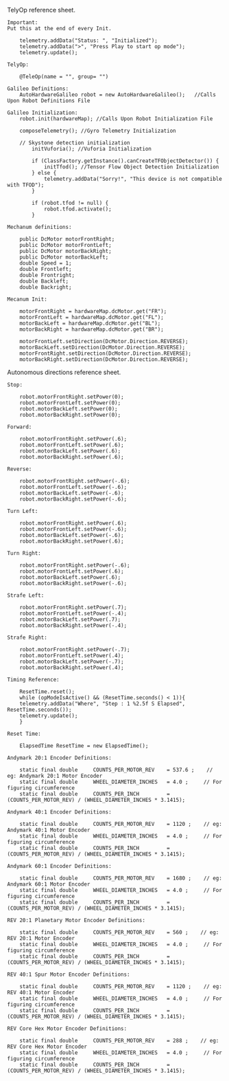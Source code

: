 TelyOp reference sheet.

    Important:
    Put this at the end of every Init.

        telemetry.addData("Status: ", "Initialized");
        telemetry.addData(">", "Press Play to start op mode");
        telemetry.update();

    TelyOp:
    
        @TeleOp(name = "", group= "")

    Galileo Definitions:
        AutoHardwareGalileo robot = new AutoHardwareGalileo();   //Calls Upon Robot Definitions File

    Galileo Initialization:
        robot.init(hardwareMap); //Calls Upon Robot Initialization File

        composeTelemetry(); //Gyro Telemetry Initialization

        // Skystone detection initialization
            initVuforia(); //Vuforia Initialization

            if (ClassFactory.getInstance().canCreateTFObjectDetector()) {
                initTfod(); //Tensor Flow Object Detection Initialization
            } else {
                telemetry.addData("Sorry!", "This device is not compatible with TFOD");
            }

            if (robot.tfod != null) {
                robot.tfod.activate();
            }

    Mechanum definitions:

        public DcMotor motorFrontRight;
        public DcMotor motorFrontLeft;
        public DcMotor motorBackRight;
        public DcMotor motorBackLeft;
        double Speed = 1;
        double Frontleft;
        double Frontright;
        double Backleft;
        double Backright;

    Mecanum Init:
    
        motorFrontRight = hardwareMap.dcMotor.get("FR");
        motorFrontLeft = hardwareMap.dcMotor.get("FL");
        motorBackLeft = hardwareMap.dcMotor.get("BL");
        motorBackRight = hardwareMap.dcMotor.get("BR");

        motorFrontLeft.setDirection(DcMotor.Direction.REVERSE);
        motorBackLeft.setDirection(DcMotor.Direction.REVERSE);
        motorFrontRight.setDirection(DcMotor.Direction.REVERSE);
        motorBackRight.setDirection(DcMotor.Direction.REVERSE);

Autonomous directions reference sheet.

    Stop:
    
        robot.motorFrontRight.setPower(0);
        robot.motorFrontLeft.setPower(0);
        robot.motorBackLeft.setPower(0);
        robot.motorBackRight.setPower(0);

    Forward:
    
        robot.motorFrontRight.setPower(.6);
        robot.motorFrontLeft.setPower(.6);
        robot.motorBackLeft.setPower(.6);
        robot.motorBackRight.setPower(.6);

    Reverse:
    
        robot.motorFrontRight.setPower(-.6);
        robot.motorFrontLeft.setPower(-.6);
        robot.motorBackLeft.setPower(-.6);
        robot.motorBackRight.setPower(-.6);

    Turn Left:
    
        robot.motorFrontRight.setPower(.6);
        robot.motorFrontLeft.setPower(-.6);
        robot.motorBackLeft.setPower(-.6);
        robot.motorBackRight.setPower(.6);

    Turn Right:
    
        robot.motorFrontRight.setPower(-.6);
        robot.motorFrontLeft.setPower(.6);
        robot.motorBackLeft.setPower(.6);
        robot.motorBackRight.setPower(-.6);

    Strafe Left:
    
        robot.motorFrontRight.setPower(.7);
        robot.motorFrontLeft.setPower(-.4);
        robot.motorBackLeft.setPower(.7);
        robot.motorBackRight.setPower(-.4);

    Strafe Right:
    
        robot.motorFrontRight.setPower(-.7);
        robot.motorFrontLeft.setPower(.4);
        robot.motorBackLeft.setPower(-.7);
        robot.motorBackRight.setPower(.4);

    Timing Reference:
    
        ResetTime.reset();
        while (opModeIsActive() && (ResetTime.seconds() < 1)){
        telemetry.addData("Where", "Step : 1 %2.5f S Elapsed", ResetTime.seconds());
        telemetry.update();
        }

    Reset Time:

        ElapsedTime ResetTime = new ElapsedTime();

    Andymark 20:1 Encoder Definitions:

        static final double     COUNTS_PER_MOTOR_REV    = 537.6 ;    // eg: Andymark 20:1 Motor Encoder
        static final double     WHEEL_DIAMETER_INCHES   = 4.0 ;     // For figuring circumference
        static final double     COUNTS_PER_INCH         = (COUNTS_PER_MOTOR_REV) / (WHEEL_DIAMETER_INCHES * 3.1415);

    Andymark 40:1 Encoder Definitions:

        static final double     COUNTS_PER_MOTOR_REV    = 1120 ;    // eg: Andymark 40:1 Motor Encoder
        static final double     WHEEL_DIAMETER_INCHES   = 4.0 ;     // For figuring circumference
        static final double     COUNTS_PER_INCH         = (COUNTS_PER_MOTOR_REV) / (WHEEL_DIAMETER_INCHES * 3.1415);

    Andymark 60:1 Encoder Definitions:

        static final double     COUNTS_PER_MOTOR_REV    = 1680 ;    // eg: Andymark 60:1 Motor Encoder
        static final double     WHEEL_DIAMETER_INCHES   = 4.0 ;     // For figuring circumference
        static final double     COUNTS_PER_INCH         = (COUNTS_PER_MOTOR_REV) / (WHEEL_DIAMETER_INCHES * 3.1415);

    REV 20:1 Planetary Motor Encoder Definitions:

        static final double     COUNTS_PER_MOTOR_REV    = 560 ;    // eg: REV 20:1 Motor Encoder
        static final double     WHEEL_DIAMETER_INCHES   = 4.0 ;     // For figuring circumference
        static final double     COUNTS_PER_INCH         = (COUNTS_PER_MOTOR_REV) / (WHEEL_DIAMETER_INCHES * 3.1415);

    REV 40:1 Spur Motor Encoder Definitions:

        static final double     COUNTS_PER_MOTOR_REV    = 1120 ;    // eg: REV 40:1 Motor Encoder
        static final double     WHEEL_DIAMETER_INCHES   = 4.0 ;     // For figuring circumference
        static final double     COUNTS_PER_INCH         = (COUNTS_PER_MOTOR_REV) / (WHEEL_DIAMETER_INCHES * 3.1415);

    REV Core Hex Motor Encoder Definitions:

        static final double     COUNTS_PER_MOTOR_REV    = 288 ;    // eg: REV Core Hex Motor Encoder
        static final double     WHEEL_DIAMETER_INCHES   = 4.0 ;     // For figuring circumference
        static final double     COUNTS_PER_INCH         = (COUNTS_PER_MOTOR_REV) / (WHEEL_DIAMETER_INCHES * 3.1415);
